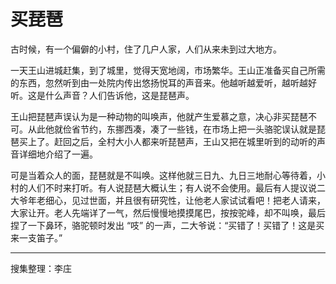 # 买琵琶

古时候，有一个偏僻的小村，住了几户人家，人们从来未到过大地方。

一天王山进城赶集，到了城里，觉得天宽地阔，市场繁华。王山正准备买自己所需的东西，忽然听到由一处院内传出悠扬悦耳的声音来。他越听越爱听，越听越好听。这是什么声音？人们告诉他，这是琵琶声。

王山把琵琶声误认为是一种动物的叫唤声，他就产生爱慕之意，决心非买琵琶不可。从此他就俭省节约，东挪西凑，凑了一些钱，在市场上把一头骆驼误认就是琵琶买上了。赶回之后，全村大小人都来听琵琶声，王山又把在城里听到的动听的声音详细地介绍了一遍。

可是当着众人的面，琵琶就是不叫唤。这样他就三日九、九日三地耐心等待着，小村的人们不时来打听。有人说琵琶大概认生；有人说不会使用。最后有人提议说二大爷年老细心，见过世面，并且很有研究性，让他老人家试试看吧！把老人请来，大家让开。老人先端详了一气，然后慢慢地摸摸尾巴，按按驼峰，却不叫唤，最后捏了一下鼻环，骆驼顿时发出 “吱” 的一声，二大爷说：“买错了！买错了！这是买来一支笛子。”

---

搜集整理：李庄
